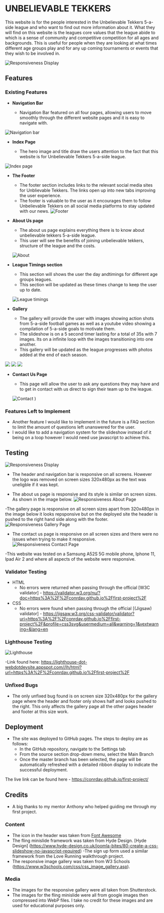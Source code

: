 # UNBELIEVABLE TEKKERS

This website is for the people interested in the Unbelievable Tekkers 5-a-side league and who want to find out more information about it. What they will find on this website is the leagues core values that the league abide to which is a sense of community and competitive competition for all ages and backgrounds. This is useful for people when they are looking at what times different age groups play and for any up coming tournaments or events that they wish to be involved in.

![Responsiveness Display](/assets/images/responsive.webp)

## Features

### Existing Features

- __Navigation Bar__

    - Navigation Bar featured on all four pages, allowing users to move smoothly through the different website pages and it is easy to navigate with.

![Navigation bar](/assets/images/nav-bar.webp)

- __Index Page__

  - The hero image and title draw the users attention to the fact that this website is for Unbelievable Tekkers 5-a-side league.

![Index page](/assets/images/index-page.webp)

- __The Footer__ 

  - The footer section includes links to the relevant social media sites for Unblievable Tekkers. The links open up into new tabs improving the user experience.  
  - The footer is valuable to the user as it encourages them to follow Unbelievable Tekkers on all social media platforms to stay updated with our news.
![Footer](/assets/images/footer.webp)

- __About Us page__

  - The about us page explains everything there is to know about unbelievable tekkers 5-a-side league. 
  - This user will see the benefits of joining unbelievable tekkers, structure of the league and the costs.

  ![About](/assets/images/about.webp)
  

- __League Timings section__

  - This section will shows the user the day andtimings for different age groups leagues.
  - This section will be updated as these times change to keep the user up to date.

  ![League timings](/assets/images/times.webp)


- __Gallery__

  - The gallery will provide the user with  images showing action shots from 5-a-side football games as well as a youtube video showing a compilation of 5-a-side goals to motivate them.
  - The slideshow is on a 5 second timer lasting for a total of 35s with 7 images. Its on a infinite loop with the images transitioning into one another.
  - This gallery will be updated as the league progresses with photos added at the end of each season.

 ![](/assets/images/gallery-1.webp)
 ![](/assets/images/gallery-2.webp)
 ![](/assets/images/gallery-3.webp)



- __Contact Us Page__

  - This page will allow the user to ask any questions they may have and to get in contact with us direct to sign their team up to the league.

  ![Contact](/assets/images/contact.webp)
  )
 
 ### Features Left to Implement

- Another feature I would like to implement in the future is a FAQ section to limit the amount of questions left unanswered for the user.
- I would like to add a navigation system for the slideshow instead of it being on a loop however I would need use javascript to achieve this.



## Testing 

![Responsiveness Display](/assets/images/responsive.webp)
- The header and navigation bar is responsive on all screens. However the logo was removed on screen sizes 320x480px as the text was uneligble if it was kept.

- The about us page is responsive and its style is similar on screen sizes. As shown in the image below.
![Responsiveness About Page](/assets/images/responsive-about.webp)

-The gallery page is responsive on all screen sizes apart from 320x480px in the image below it looks repsponsive but on the deployed site the header is pushed to the right hand side along with the footer.
![Responsiveness Gallery Page](/assets/images/responsive-gallery.webp)

- The contact us page is responsive on all screen sizes and there were no issues when trying to make it responsive.
![Responsiveness Contact Page](/assets/images/responsive-contact.webp)

-This website was tested on a Samsung A52S 5G mobile phone, Iphone 11, Ipad Air 2 and  where all aspects of the website were responsive.


### Validator Testing 

- HTML
  - No errors were returned when passing through the official [W3C validator] - https://validator.w3.org/nu/?doc=https%3A%2F%2Fconrdav.github.io%2Ffirst-project%2F
- CSS
  - No errors were found when passing through the official [(Jigsaw) validator] - https://jigsaw.w3.org/css-validator/validator?uri=https%3A%2F%2Fconrdav.github.io%2Ffirst-project%2F&profile=css3svg&usermedium=all&warning=1&vextwarning=&lang=en

### Lighthouse Testing

![Lighthouse](/assets/images/lighthouse.webp)

-Link found here: https://lighthouse-dot-webdotdevsite.appspot.com//lh/html?url=https%3A%2F%2Fconrdav.github.io%2Ffirst-project%2F

### Unfixed Bugs
- The only unfixed bug found is on screen size 320x480px for the gallery page where the header and footer only shows half and looks pushed to the right. This only affects the gallery page all the other pages header and footer at this size work. 

## Deployment

- The site was deployed to GitHub pages. The steps to deploy are as follows: 
  - In the GitHub repository, navigate to the Settings tab 
  - From the source section drop-down menu, select the Main Branch
  - Once the master branch has been selected, the page will be automatically refreshed with a detailed ribbon display to indicate the successful deployment. 

The live link can be found here - https://conrdav.github.io/first-project/

## Credits 

- A big thanks to my mentor Anthony who helped guiding me through my first project.

### Content 

- The icon in the header was taken from [Font Awesome](https://fontawesome.com/)
- The fling minislide framework was taken from Hyde Design. [Hyde Design] (https://www.hyde-design.co.uk/joomla-bites/80-create-a-css-slideshow-no-javascript-required)
-The sign up form used a similar framework from the Love Running walkthrough project.
- The responsive image gallery was taken from W3 Schools (https://www.w3schools.com/css/css_image_gallery.asp).

### Media

- The images for the responsive gallery were all taken from Shutterstock.
- The images for the fling minislide were all from google images then compressed into WebP files. I take no credit for these images and are used for educational purposes only.




